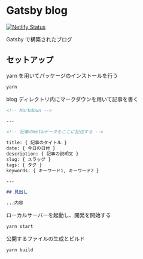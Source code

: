 # Gatsby blog

[![Netlify Status](https://api.netlify.com/api/v1/badges/9157ed3a-d9d7-481f-8c06-ba2fd25c5779/deploy-status)](https://app.netlify.com/sites/eleline/deploys)

Gatsby で構築されたブログ

## セットアップ

yarn を用いてパッケージのインストールを行う

```sh
yarn
```

blog ディレクトリ内にマークダウンを用いて記事を書く

```md
<!-- Markdown -->

---

<!-- 記事のmetaデータをここに記述する -->

title: { 記事のタイトル }
date: { 今日の日付 }
description: { 記事の説明文 }
slug: { スラッグ }
tags: { タグ }
keywords: { キーワード1, キーワード2 }

---

## 見出し

...内容
```

ローカルサーバーを起動し、開発を開始する

```sh
yarn start
```

公開するファイルの生成とビルド

```sh
yarn build
```
